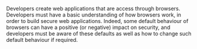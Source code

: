 Developers create web applications that are access through browsers. Developers must have a basic understanding of how browsers work, in order to build secure web applications. Indeed, some default behaviour of browsers can have a positive (or negative) impact on security, and developers must be aware of these defaults as well as how to change such default behaviour if required. 
